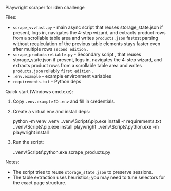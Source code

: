 Playwright scraper for iden challenge

Files:

- `scrape_vvvfast.py` - main async script that reuses storage_state.json if present, logs in, navigates the 4-step wizard, and extracts product rows from a scrollable table area and writes `products.json` fastest parsing without recalculation of the previous table elements stays faster even after multiple rows `second edition` .
- `scrape_productsreliable.py` - Secondary script , that reuses storage_state.json if present, logs in, navigates the 4-step wizard, and extracts product rows from a scrollable table area and writes `products.json` reliably `first edition` .
- `.env.example` - example environment variables
- `requirements.txt` - Python deps

Quick start (Windows cmd.exe):

1. Copy `.env.example` to `.env` and fill in credentials.
2. Create a virtual env and install deps:

   python -m venv .venv
   .\.venv\Scripts\pip.exe install -r requirements.txt
   .\.venv\Scripts\pip.exe install playwright
   .\.venv\Scripts\python.exe -m playwright install

3. Run the script:

   .\.venv\Scripts\python.exe scrape_products.py

Notes:

- The script tries to reuse `storage_state.json` to preserve sessions.
- The table extraction uses heuristics; you may need to tune selectors for the exact page structure.
